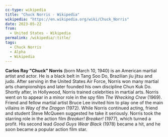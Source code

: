 ```yaml
---
cc-type: wikipedia
title: "Chuck Norris - Wikipedia"
wikipedia: "https://en.wikipedia.org/wiki/Chuck_Norris"
date: 2023-05-22
from:
  - United States - Wikipedia
permalink: /wikipedia/:title/
tags:
  - Chuck Norris
  - Alpha
  - Wikipedia
---
```

**Carlos Ray "Chuck" Norris** (born March 10, 1940) is an American martial artist and actor. He is a black belt in Tang Soo Do, Brazilian jiu jitsu and judo. After serving in the United States Air Force, Norris won many martial arts championships and later founded his own discipline Chun Kuk Do. Shortly after, in Hollywood, Norris trained celebrities in martial arts. Norris went on to appear in a minor role in the spy film *The Wrecking Crew* (1969). Friend and fellow martial artist Bruce Lee invited him to play one of the main villains in *Way of the Dragon* (1972). While Norris continued acting, friend and student Steve McQueen suggested he take it seriously. Norris took the starring role in the action film *Breaker! Breaker!* (1977), which turned a profit. His second lead *Good Guys Wear Black* (1978) became a hit, and he soon became a popular action film star.